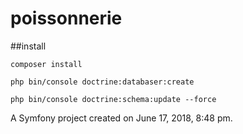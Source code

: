 poissonnerie
============

##install 

`composer install`

`php bin/console doctrine:databaser:create`

`php bin/console doctrine:schema:update --force`

A Symfony project created on June 17, 2018, 8:48 pm.

